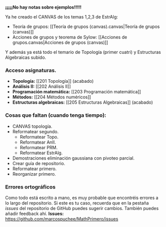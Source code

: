 **¡¡¡¡¡No hay notas sobre ejemplos!!!!!**

Ya he creado el CANVAS de los temas 1,2,3 de EstrAlg:
- Teoría de grupos: [[Teoría de grupos (canvas).canvas|Teoría de grupos (canvas)]]
- Acciones de grupos y teorema de Sylow: [[Acciones de grupos.canvas|Acciones de grupos (canvas)]]

Y además ya está todo el temario de Topología (primer cuatri) y Estructuras Algebraicas subido.
### Acceso asignaturas.
- **Topología:** [[201 Topología]] (acabado)
- **Análisis II:** [[202 Análisis II]]
- **Programación matemática:** [[203 Programación matemática]]
- **Métodos:** [[204 Métodos numéricos]]
- **Estructuras algebraicas:** [[205 Estructuras Algebraicas]] (acabado)
### Cosas que faltan (cuando tenga tiempo):
- CANVAS topología.
- Reformatear segundo.
	- Reformatear Topo.
	- Reformatear AnII.
	- Reformatear PRM.
	- Reformatear EstrAlg.
- Demostraciones eliminación gaussiana con pivoteo parcial.
- Crear guía de repositorio.
- Reformatear primero.
- Reorganizar primero.
### Errores ortográficos
Como todo está escrito a mano, es muy probable que encontréis errores a lo largo del repositorio. Si este es tu caso, recuerda que en la pestaña *issues* del repositorio de GitHub puedes sugerir cambios.
También puedes añadir feedback ahí.
**Issues:** https://github.com/marcospuchee/MathPrimero/issues

